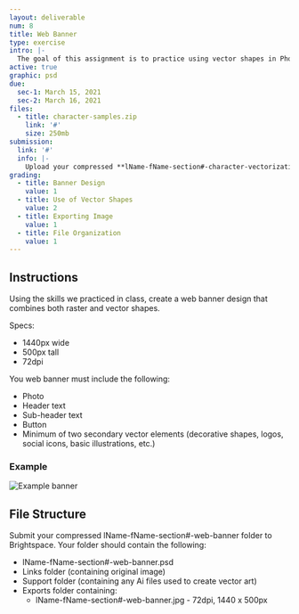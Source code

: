 ```yaml
---
layout: deliverable
num: 8
title: Web Banner
type: exercise
intro: |-
  The goal of this assignment is to practice using vector shapes in Photoshop.
active: true
graphic: psd
due:
  sec-1: March 15, 2021
  sec-2: March 16, 2021
files:
  - title: character-samples.zip
    link: '#'
    size: 250mb
submission:
  link: '#'
  info: |-
    Upload your compressed **lName-fName-section#-character-vectorization.ai** file on Brightspace.
grading:
  - title: Banner Design
    value: 1
  - title: Use of Vector Shapes
    value: 2
  - title: Exporting Image
    value: 1
  - title: File Organization
    value: 1
---
```


## Instructions
Using the skills we practiced in class, create a web banner design that combines both raster and vector shapes.

Specs:
- 1440px wide
- 500px tall
- 72dpi

You web banner must include the following:
- Photo
- Header text
- Sub-header text
- Button
- Minimum of two secondary vector elements (decorative shapes, logos, social icons, basic illustrations, etc.)

### Example
![Example banner]({{site.baseurl}}/images/exercises/exercise-8/example-banner.jpg)

## File Structure
Submit your compressed lName-fName-section#-web-banner folder to Brightspace. Your folder should contain the following:

- lName-fName-section#-web-banner.psd
- Links folder (containing original image)
- Support folder (containing any Ai files used to create vector art)
- Exports folder containing:
  - lName-fName-section#-web-banner.jpg - 72dpi, 1440 x 500px